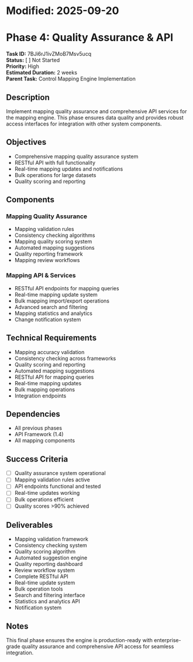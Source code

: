 # Modified: 2025-09-20

# Phase 4: Quality Assurance & API

**Task ID:** 7BJi6rJ1ivZMoB7Msv5ucq  
**Status:** [ ] Not Started  
**Priority:** High  
**Estimated Duration:** 2 weeks  
**Parent Task:** Control Mapping Engine Implementation

## Description
Implement mapping quality assurance and comprehensive API services for the mapping engine. This phase ensures data quality and provides robust access interfaces for integration with other system components.

## Objectives
- Comprehensive mapping quality assurance system
- RESTful API with full functionality
- Real-time mapping updates and notifications
- Bulk operations for large datasets
- Quality scoring and reporting

## Components
### Mapping Quality Assurance
- Mapping validation rules
- Consistency checking algorithms
- Mapping quality scoring system
- Automated mapping suggestions
- Quality reporting framework
- Mapping review workflows

### Mapping API & Services
- RESTful API endpoints for mapping queries
- Real-time mapping update system
- Bulk mapping import/export operations
- Advanced search and filtering
- Mapping statistics and analytics
- Change notification system

## Technical Requirements
- Mapping accuracy validation
- Consistency checking across frameworks
- Quality scoring and reporting
- Automated mapping suggestions
- RESTful API for mapping queries
- Real-time mapping updates
- Bulk mapping operations
- Integration endpoints

## Dependencies
- All previous phases
- API Framework (1.4)
- All mapping components

## Success Criteria
- [ ] Quality assurance system operational
- [ ] Mapping validation rules active
- [ ] API endpoints functional and tested
- [ ] Real-time updates working
- [ ] Bulk operations efficient
- [ ] Quality scores >90% achieved

## Deliverables
- Mapping validation framework
- Consistency checking system
- Quality scoring algorithm
- Automated suggestion engine
- Quality reporting dashboard
- Review workflow system
- Complete RESTful API
- Real-time update system
- Bulk operation tools
- Search and filtering interface
- Statistics and analytics API
- Notification system

## Notes
This final phase ensures the engine is production-ready with enterprise-grade quality assurance and comprehensive API access for seamless integration.
